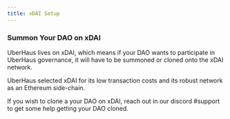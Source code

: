 ```yaml
---
title: xDAI Setup 
--- 
```


### Summon Your DAO on xDAI

UberHaus lives on xDAI, which means if your DAO wants to participate in UberHaus governance, it will have to be summoned or cloned onto the xDAI network.  
 
UberHaus selected xDAI for its low transaction costs and its robust network as an Ethereum side-chain.  
 
If you wish to clone a your DAO on xDAI, reach out in our discord <span class='channels'>#support</span> to get some help getting your DAO cloned. 
